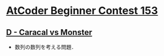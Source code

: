 # [AtCoder Beginner Contest 153](https://atcoder.jp/contests/abc153)

## [D - Caracal vs Monster](https://atcoder.jp/contests/abc153/tasks/abc153_d)
- 数列の数列を考える問題．
